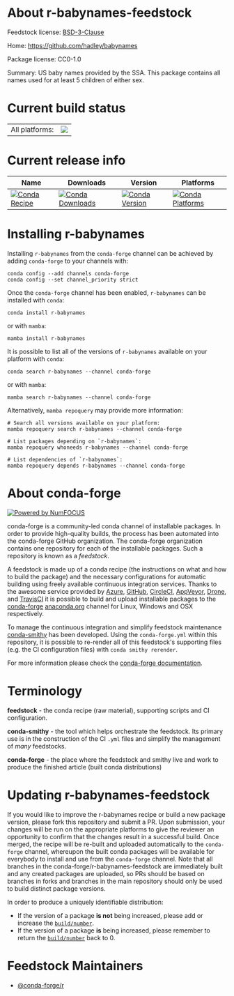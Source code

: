 About r-babynames-feedstock
===========================

Feedstock license: [BSD-3-Clause](https://github.com/conda-forge/r-babynames-feedstock/blob/main/LICENSE.txt)

Home: https://github.com/hadley/babynames

Package license: CC0-1.0

Summary: US baby names provided by the SSA. This package contains all names used for at least 5 children of either sex.

Current build status
====================


<table><tr><td>All platforms:</td>
    <td>
      <a href="https://dev.azure.com/conda-forge/feedstock-builds/_build/latest?definitionId=15942&branchName=main">
        <img src="https://dev.azure.com/conda-forge/feedstock-builds/_apis/build/status/r-babynames-feedstock?branchName=main">
      </a>
    </td>
  </tr>
</table>

Current release info
====================

| Name | Downloads | Version | Platforms |
| --- | --- | --- | --- |
| [![Conda Recipe](https://img.shields.io/badge/recipe-r--babynames-green.svg)](https://anaconda.org/conda-forge/r-babynames) | [![Conda Downloads](https://img.shields.io/conda/dn/conda-forge/r-babynames.svg)](https://anaconda.org/conda-forge/r-babynames) | [![Conda Version](https://img.shields.io/conda/vn/conda-forge/r-babynames.svg)](https://anaconda.org/conda-forge/r-babynames) | [![Conda Platforms](https://img.shields.io/conda/pn/conda-forge/r-babynames.svg)](https://anaconda.org/conda-forge/r-babynames) |

Installing r-babynames
======================

Installing `r-babynames` from the `conda-forge` channel can be achieved by adding `conda-forge` to your channels with:

```
conda config --add channels conda-forge
conda config --set channel_priority strict
```

Once the `conda-forge` channel has been enabled, `r-babynames` can be installed with `conda`:

```
conda install r-babynames
```

or with `mamba`:

```
mamba install r-babynames
```

It is possible to list all of the versions of `r-babynames` available on your platform with `conda`:

```
conda search r-babynames --channel conda-forge
```

or with `mamba`:

```
mamba search r-babynames --channel conda-forge
```

Alternatively, `mamba repoquery` may provide more information:

```
# Search all versions available on your platform:
mamba repoquery search r-babynames --channel conda-forge

# List packages depending on `r-babynames`:
mamba repoquery whoneeds r-babynames --channel conda-forge

# List dependencies of `r-babynames`:
mamba repoquery depends r-babynames --channel conda-forge
```


About conda-forge
=================

[![Powered by
NumFOCUS](https://img.shields.io/badge/powered%20by-NumFOCUS-orange.svg?style=flat&colorA=E1523D&colorB=007D8A)](https://numfocus.org)

conda-forge is a community-led conda channel of installable packages.
In order to provide high-quality builds, the process has been automated into the
conda-forge GitHub organization. The conda-forge organization contains one repository
for each of the installable packages. Such a repository is known as a *feedstock*.

A feedstock is made up of a conda recipe (the instructions on what and how to build
the package) and the necessary configurations for automatic building using freely
available continuous integration services. Thanks to the awesome service provided by
[Azure](https://azure.microsoft.com/en-us/services/devops/), [GitHub](https://github.com/),
[CircleCI](https://circleci.com/), [AppVeyor](https://www.appveyor.com/),
[Drone](https://cloud.drone.io/welcome), and [TravisCI](https://travis-ci.com/)
it is possible to build and upload installable packages to the
[conda-forge](https://anaconda.org/conda-forge) [anaconda.org](https://anaconda.org/)
channel for Linux, Windows and OSX respectively.

To manage the continuous integration and simplify feedstock maintenance
[conda-smithy](https://github.com/conda-forge/conda-smithy) has been developed.
Using the ``conda-forge.yml`` within this repository, it is possible to re-render all of
this feedstock's supporting files (e.g. the CI configuration files) with ``conda smithy rerender``.

For more information please check the [conda-forge documentation](https://conda-forge.org/docs/).

Terminology
===========

**feedstock** - the conda recipe (raw material), supporting scripts and CI configuration.

**conda-smithy** - the tool which helps orchestrate the feedstock.
                   Its primary use is in the construction of the CI ``.yml`` files
                   and simplify the management of *many* feedstocks.

**conda-forge** - the place where the feedstock and smithy live and work to
                  produce the finished article (built conda distributions)


Updating r-babynames-feedstock
==============================

If you would like to improve the r-babynames recipe or build a new
package version, please fork this repository and submit a PR. Upon submission,
your changes will be run on the appropriate platforms to give the reviewer an
opportunity to confirm that the changes result in a successful build. Once
merged, the recipe will be re-built and uploaded automatically to the
`conda-forge` channel, whereupon the built conda packages will be available for
everybody to install and use from the `conda-forge` channel.
Note that all branches in the conda-forge/r-babynames-feedstock are
immediately built and any created packages are uploaded, so PRs should be based
on branches in forks and branches in the main repository should only be used to
build distinct package versions.

In order to produce a uniquely identifiable distribution:
 * If the version of a package **is not** being increased, please add or increase
   the [``build/number``](https://docs.conda.io/projects/conda-build/en/latest/resources/define-metadata.html#build-number-and-string).
 * If the version of a package **is** being increased, please remember to return
   the [``build/number``](https://docs.conda.io/projects/conda-build/en/latest/resources/define-metadata.html#build-number-and-string)
   back to 0.

Feedstock Maintainers
=====================

* [@conda-forge/r](https://github.com/orgs/conda-forge/teams/r/)

